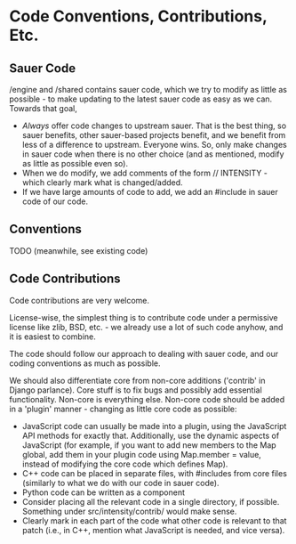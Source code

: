Code Conventions, Contributions, Etc.
=====================================

Sauer Code
----------

/engine and /shared contains sauer code, which we try to modify as little as possible - to make updating to the latest sauer code as easy as we can. Towards that goal,

* *Always* offer code changes to upstream sauer. That is the best thing, so sauer benefits, other sauer-based projects benefit, and we benefit from less of a difference to upstream. Everyone wins. So, only make changes in sauer code when there is no other choice (and as mentioned, modify as little as possible even so).
* When we do modify, we add comments of the form // INTENSITY - which clearly mark what is changed/added.
* If we have large amounts of code to add, we add an #include in sauer code of our code.

Conventions
-----------

TODO (meanwhile, see existing code)


Code Contributions
------------------

Code contributions are very welcome.

License-wise, the simplest thing is to contribute code under a permissive license like zlib, BSD, etc. - we already use a lot of such code anyhow, and it is easiest to combine.

The code should follow our approach to dealing with sauer code, and our coding conventions as much as possible.

We should also differentiate core from non-core additions ('contrib' in Django parlance). Core stuff is to fix bugs and possibly add essential functionality. Non-core is everything else. Non-core code should be added in a 'plugin' manner - changing as little core code as possible:

* JavaScript code can usually be made into a plugin, using the JavaScript API methods for exactly that. Additionally, use the dynamic aspects of JavaScript (for example, if you want to add new members to the Map global, add them in your plugin code using Map.member = value, instead of modifying the core code which defines Map).
* C++ code can be placed in separate files, with #includes from core files (similarly to what we do with our code in sauer code).
* Python code can be written as a component
* Consider placing all the relevant code in a single directory, if possible. Something under src/intensity/contrib/ would make sense.
* Clearly mark in each part of the code what other code is relevant to that patch (i.e., in C++, mention what JavaScript is needed, and vice versa).


